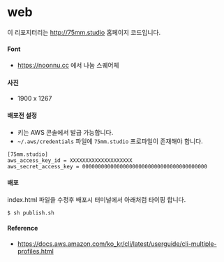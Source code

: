 # web
이 리포지터리는 http://75mm.studio 홈페이지 코드입니다.

#### Font
- https://noonnu.cc 에서 나눔 스퀘어체

#### 사진
- 1900 x 1267

#### 배포전 설정
- 키는 AWS 콘솔에서 발급 가능합니다.
- `~/.aws/credentials` 파일에 `75mm.studio` 프로파일이 존재해야 합니다.

```
[75mm.studio]
aws_access_key_id = XXXXXXXXXXXXXXXXXXXX
aws_secret_access_key = 0000000000000000000000000000000000000000
```

#### 배포
index.html 파일을 수정후 배포시 터미널에서 아래처럼 타이핑 합니다.
```
$ sh publish.sh
```

#### Reference
- https://docs.aws.amazon.com/ko_kr/cli/latest/userguide/cli-multiple-profiles.html
